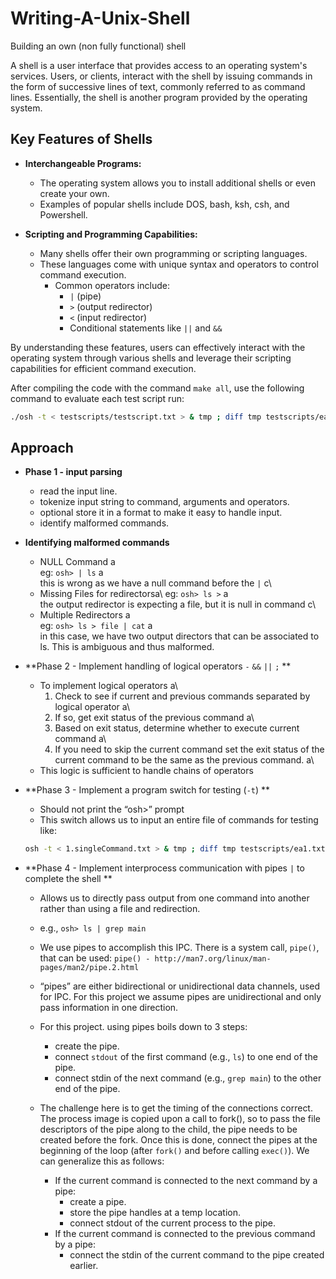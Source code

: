 # Writing-A-Unix-Shell
Building an own (non fully functional) shell 

A shell is a user interface that provides access to an operating system's services. Users, or clients, interact with the shell by issuing commands in the form of successive lines of text, commonly referred to as command lines. Essentially, the shell is another program provided by the operating system.

## Key Features of Shells

- **Interchangeable Programs:** 
  - The operating system allows you to install additional shells or even create your own.
  - Examples of popular shells include DOS, bash, ksh, csh, and Powershell.

- **Scripting and Programming Capabilities:** 
  - Many shells offer their own programming or scripting languages.
  - These languages come with unique syntax and operators to control command execution.
    - Common operators include:
      - `|` (pipe)
      - `>` (output redirector)
      - `<` (input redirector)
      - Conditional statements like `||` and `&&`

By understanding these features, users can effectively interact with the operating system through various shells and leverage their scripting capabilities for efficient command execution.

After compiling the code with the command `make all`, use the following command to evaluate each test script run:

```sh
./osh -t < testscripts/testscript.txt > & tmp ; diff tmp testscripts/ea.txt ;
```
## Approach

- **Phase 1 - input parsing**
  - read the input line.
  - tokenize input string to command, arguments and operators.
  - optional store it in a format to make it easy to handle input.
  - identify malformed commands.

- **Identifying malformed commands**
  - NULL Command a\
  eg: `osh> | ls` a\
  this is wrong as we have a null command before the `|` c\
  - Missing Files for redirectorsa\ 
  eg: `osh> ls >` a\
  the output redirector is expecting a file, but it is null in command c\
  - Multiple Redirectors a\
  eg: `osh> ls > file | cat` a\
  in this case, we have two output directors that can be associated to ls. This is ambiguous
  and thus malformed.

- **Phase 2 - Implement handling of logical operators `-` `&&` `||` `;` **
  - To implement logical operators a\
    1. Check to see if current and previous commands separated by logical operator a\
    2. If so, get exit status of the previous command a\
    3. Based on exit status, determine whether to execute current command a\
    4. If you need to skip the current command set the exit status of the current command to be the same as the previous command. a\
  - This logic is sufficient to handle chains of operators
 
- **Phase 3 - Implement a program switch for testing (`-t`) **
  - Should not print the “osh>” prompt
  - This switch allows us to input an entire file of commands for testing like:
  ```sh
  osh -t < 1.singleCommand.txt > & tmp ; diff tmp testscripts/ea1.txt ;
  ```
- **Phase 4 - Implement interprocess communication with pipes `|` to complete the shell **
  - Allows us to directly pass output from one command into another rather than using a file and redirection. 
  - e.g., `osh> ls | grep main`
  - We use pipes to accomplish this IPC. There is a system call, `pipe()`, that can be used:
    `pipe() - http://man7.org/linux/man-pages/man2/pipe.2.html`

   - “pipes” are either bidirectional or unidirectional data channels, used for IPC. For this project we assume pipes are unidirectional and only pass information in one direction. 
   - For this project. using pipes boils down to 3 steps: 
     - create the pipe. 
     - connect `stdout` of the first command (e.g., `ls`) to one end of the pipe. 
     - connect stdin of the next command (e.g., `grep main`) to the other end of the pipe.
   - The challenge here is to get the timing of the connections correct. The process image is copied upon a call to fork(), so to pass the file descriptors of the pipe along to the child, the pipe needs to be created before the fork. Once this is done, connect the pipes at the beginning of the loop (after `fork()` and before calling `exec()`). We can generalize this as follows:
     - If the current command is connected to the next command by a pipe:
       - create a pipe.
       - store the pipe handles at a temp location.
       - connect stdout of the current process to the pipe.
     - If the current command is connected to the previous command by a pipe:
       - connect the stdin of the current command to the pipe created earlier.
       



